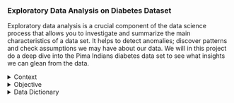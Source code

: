 ### Exploratory Data Analysis on Diabetes Dataset
Exploratory data analysis is a crucial component of the data science process that allows you to investigate and summarize the main characteristics of a data set. It helps to detect anomalies; discover patterns and check assumptions we may have about our data. We will in this project do a deep dive into the Pima Indians diabetes data set to see what insights we can glean from the data.

<details>
        <summary>Context</summary>
        <br>
        <p style='text-align:justify;'> 
                Diabetes is one of the most frequent diseases worldwide and the number of diabetic patients are growing over the years. The main cause of diabetes                   remains unknown, yet scientists believe that both genetic factors and environmental lifestyle play a major role in diabetes. A few years ago                         research was done on a tribe in America which is called the Pima tribe (also known as the Pima Indians). In this tribe, it was found that the ladies                 are prone to diabetes very early. Several constraints were placed on the selection of these instances from a larger database. In particular, all                     patients were females at least 21 years old of Pima Indian heritage. 
        </p>
</details>

<details>
        <summary>Objective</summary>
        <br>
        <p style='text-align:justify;'>
                Here, we are conducting exploratory data analysis (EDA) to understand the different aspects of diabetes in the Pima Indians tribe.
        </p>
</details>

<details>
        <summary>Data Dictionary</summary>
        <br>
        <p style='text-align:justify;'>
             The dataset has the following information:   
        <ul>
                <li>Pregnancies: Number of times pregnant</li>
                <li>Glucose: Plasma glucose concentration over 2 hours in an oral glucose tolerance test</li>
                <li>BloodPressure: Diastolic blood pressure (mm Hg)</li>
                <li>SkinThickness: Triceps skin fold thickness (mm)</li>
                <li>Insulin: 2-Hour serum insulin (mu U/ml)</li>
                <li>BMI: Body mass index (weight in kg/(height in m)^2)</li>
                <li>DiabetesPedigreeFunction: A function which scores likelihood of diabetes based on family history.</li>
                <li>Age: Age in years</li>
                <li>Outcome : Class variable (0: person is not diabetic or 1: person is diabetic)</li>
        </ul>
        </p>
        
<details>
        <summary>Summary of key findings & insights</summary>
        <br>
        <p style='text-align:justify;'>
                After EDA we gleaned the following key insights:
        <ul>
                <li></li>
        </p>
</details>
